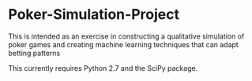 Poker-Simulation-Project
========================

This is intended as an exercise in constructing a qualitative simulation of poker games and creating machine learning techniques that can adapt betting patterns

This currently requires Python 2.7 and the SciPy package.

